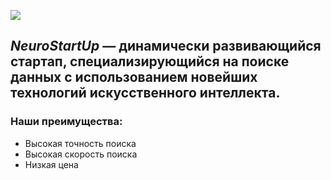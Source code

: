 ![][Logo]

[Logo]: https://netology-code.github.io/git-homeworks/introduction/assets/logo.png
## *NeuroStartUp* — динамически развивающийся стартап, специализирующийся на поиске данных с использованием новейших технологий искусственного интеллекта.

 ### Наши преимущества:
* Высокая точность поиска
* Высокая скорость поиска
* Низкая цена